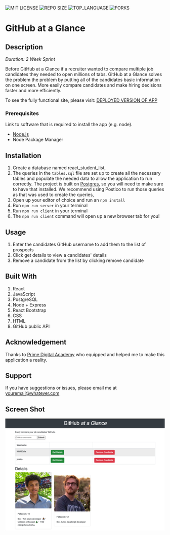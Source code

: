 ![MIT LICENSE](https://img.shields.io/github/MalikElate/GitHub-at-a-glance/the_marketplace.svg?style=flat-square)
![REPO SIZE](https://img.shields.io/github/repo-MalikElate/GitHub-at-a-glance/the_marketplace.svg?style=flat-square)
![TOP_LANGUAGE](https://img.shields.io/github/languages/MalikElate/GitHub-at-a-glance/the_marketplace.svg?style=flat-square)
![FORKS](https://img.shields.io/github/MalikElate/GitHub-at-a-glance/the_marketplace.svg?style=social)

# GitHub at a Glance 

## Description

_Duration: 2 Week Sprint_

Before GitHub at a Glance if a recruiter wanted to compare multiple job candidates they needed to open millions of tabs. GitHub at a Glance solves the problem the problem by putting all of the candidates basic information on one screen. More easily compare candidates and make hiring decisions faster and more efficiently. 

To see the fully functional site, please visit: [DEPLOYED VERSION OF APP](https://powerful-anchorage-62234.herokuapp.com)

### Prerequisites

Link to software that is required to install the app (e.g. node).

- [Node.js](https://nodejs.org/en/)
- Node Package Manager 

## Installation

1. Create a database named react_student_list,
2. The queries in the `tables.sql` file are set up to create all the necessary tables and populate the needed data to allow the application to run correctly. The project is built on [Postgres](https://www.postgresql.org/download/), so you will need to make sure to have that installed. We recommend using Postico to run those queries as that was used to create the queries, 
3. Open up your editor of choice and run an `npm install`
4. Run `npm run server` in your terminal
5. Run `npm run client` in your terminal
6. The `npm run client` command will open up a new browser tab for you!

## Usage

1. Enter the candidates GitHub username to add them to the list of prospects
2. Click get details to view a candidates' details 
3. Remove a candidate from the list by clicking remove candidate

## Built With

1. React
2. JavaScript 
3. PostgreSQL 
4. Node + Express
5. React Bootstrap 
6. CSS 
7. HTML 
8. GitHub public API

## Acknowledgement
Thanks to [Prime Digital Academy](www.primeacademy.io) who equipped and helped me to make this application a reality.

## Support
If you have suggestions or issues, please email me at [youremail@whatever.com](www.google.com)

## Screen Shot

![Stretch Goals Wireframe](wireframes/githubataglance.png)
